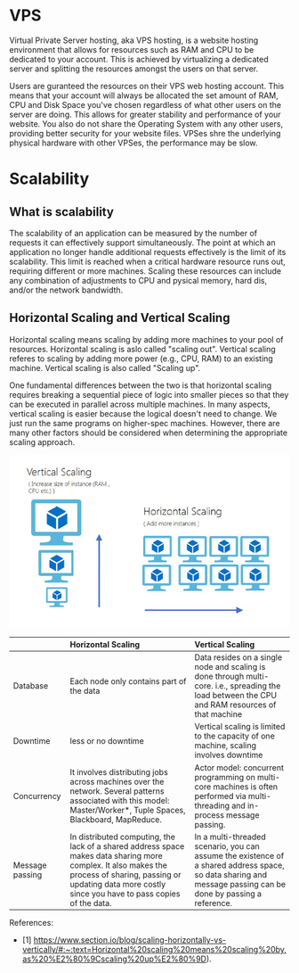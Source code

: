 # VPS
Virtual Private Server hosting, aka VPS hosting, is a website hosting environment that allows for resources such as RAM and CPU to be dedicated to your account. This is achieved by virtualizing a dedicated server and splitting the resources amongst the users on that server.

Users are guranteed the resources on their VPS web hosting account. This means that your account will always be allocated the set amount of RAM, CPU and Disk Space you've chosen regardless of what other users on the server are doing. This allows for greater stability and performance of your website. You also do not share the Operating System with any other users, providing better security for your website files. VPSes shre the underlying physical hardware with other VPSes, the performance may be slow.

# Scalability
## What is scalability
The scalability of an application can be measured by the number of requests it can effectively support simultaneously. The point at which an application no longer handle additional requests effectively is the limit of its scalability. This limit is reached when a critical hardware resource runs out, requiring different or more machines. Scaling these resources can include any combination of adjustments to CPU and pysical memory, hard dis, and/or the network bandwidth.

## Horizontal Scaling and Vertical Scaling
Horizontal scaling means scaling by adding more machines to your pool of resources. Horizontal scaling is aslo called "scaling out". Vertical scaling referes to scaling by adding more power (e.g., CPU, RAM) to an existing machine. Vertical scaling is also called "Scaling up".

One fundamental differences between the two is that horizontal scaling requires breaking a sequential piece of logic into smaller pieces so that they can be executed in parallel across multiple machines. In many aspects, vertical scaling is easier because the logical doesn't need to change. We just run the same programs on higher-spec machines. However, there are many other factors should be considered when determining the appropriate scaling approach.

![scaling](https://github.com/idanhuang/Learning_Note/blob/main/img/scaling.jpg)

|         | Horizontal Scaling           | Vertical Scaling  |
| ------------- |:--------------------| :--------------------|
| Database      | Each node only contains part of the data | Data resides on a single node and scaling is done through multi-core. i.e., spreading the load between the CPU and RAM resources of that machine |
| Downtime      | less or no downtime      |   Vertical scaling is limited to the capacity of one machine, scaling involves downtime |
| Concurrency | It involves distributing jobs across machines over the network. Several patterns associated with this model: Master/Worker*, Tuple Spaces, Blackboard, MapReduce.     |    Actor model: concurrent programming on multi-core machines is often performed via multi-threading and in-process message passing.|
| Message passing |In distributed computing, the lack of a shared address space makes data sharing more complex. It also makes the process of sharing, passing or updating data more costly since you have to pass copies of the data.|In a multi-threaded scenario, you can assume the existence of a shared address space, so data sharing and message passing can be done by passing a reference. |

References: 
- [1] https://www.section.io/blog/scaling-horizontally-vs-vertically/#:~:text=Horizontal%20scaling%20means%20scaling%20by,as%20%E2%80%9Cscaling%20up%E2%80%9D).

